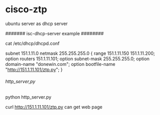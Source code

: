 # cisco-ztp

ubuntu server as dhcp server

#######  isc-dhcp-server  example ########

cat /etc/dhcp/dhcpd.conf 

subnet 151.1.11.0 netmask 255.255.255.0 {
range 151.1.11.150 151.1.11.200;
option routers 151.1.11.101;
option subnet-mask 255.255.255.0;
option domain-name "donewin.com";
option bootfile-name "http://151.1.11.101/ztp.py";
}


###### http_server,py ######
python http_server.py 

curl http://151.1.11.101/ztp.py can get web page
